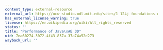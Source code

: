 ```yaml
---
content_type: external-resource
external_url: https://ocw-studio.odl.mit.edu/sites/1-124j-foundations-of-software-engineering-fall-2000/type/page/edit/c9c9104a-ac54-a054-d006-354e424ccb63/#6
has_external_license_warning: true
license: https://en.wikipedia.org/wiki/All_rights_reserved
status: ''
title: "Performance of Java\xAE 3D"
uid: 7ea60274-3072-4f43-837a-37a74a52d273
wayback_url: ''
---
```


